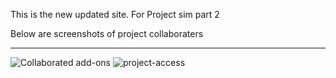 This is the new updated site. For Project sim part 2

Below are screenshots of project collaboraters
_______________________________________________
![Collaborated add-ons](https://github.com/chrisdiaz04/block09/assets/106693218/960f8fb8-2283-4feb-9f5b-6daef0cbb08d)
![project-access](https://github.com/chrisdiaz04/block09/assets/106693218/7098532d-4a45-4aa5-a157-a169e859f7a9)
